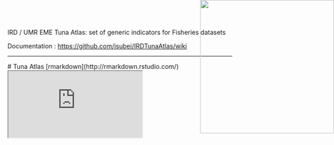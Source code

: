 IRD / UMR EME Tuna Atlas: set of generic indicators for Fisheries datasets

Documentation : https://github.com/jsubei/IRDTunaAtlas/wiki


---
<img style="position: absolute; top: 0; right: 0; border: 0;" src="http://mdst-macroes.ird.fr/documentation/databases/Sardara/logos/logo_sardara_cmyk_vector.svg" width="300">
# Tuna Atlas
[rmarkdown](http://rmarkdown.rstudio.com/) 

<iframe src = 'http://mdst-macroes.ird.fr/tmp/SpeciesByOcean/I1_Thunnus_obesus_NVD3.html' onload="this.width=screen.width;this.height=screen.height;"></iframe>
